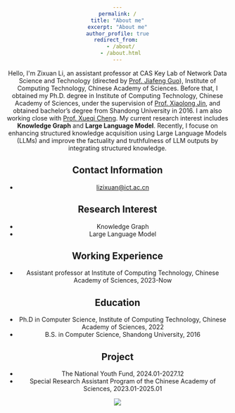 ```yaml
---
permalink: /
title: "About me"
excerpt: "About me"
author_profile: true
redirect_from: 
  - /about/
  - /about.html
---
```


Hello, I'm Zixuan Li, an assistant professor at CAS Key Lab of Network Data
Science and Technology (directed by [Prof. Jiafeng
Guo](http://www.bigdatalab.ac.cn/gjf/)), Institute of Computing Technology,
Chinese Academy of Sciences. Before that, I obtained my Ph.D. degree in
Institute of Computing Technology, Chinese Academy of Sciences, under the
supervision of [Prof. Xiaolong Jin](http://www.bigdatalab.ac.cn/jxl/), and
obtained bachelor’s degree from Shandong University in 2016. I am also working
close with [Prof. Xueqi Cheng](http://www.bigdatalab.ac.cn/cxq/). My current
research interest includes **Knowledge Graph** and **Large Language Model**.
 Recently, I focuse on enhancing structured knowledge acquisition using Large
 Language Models (LLMs) and improve the factuality and truthfulness of LLM
 outputs by integrating structured knowledge.

Contact Information
-----
- lizixuan@ict.ac.cn

Research Interest
-----
- Knowledge Graph
- Large Language Model

Working Experience
-----
- Assistant professor at Institute of Computing Technology, Chinese Academy of Sciences, 2023-Now
  
Education
-----
- Ph.D in Computer Science, Institute of Computing Technology, Chinese Academy of Sciences, 2022  
- B.S. in Computer Science, Shandong University, 2016

Project
-----
- The National Youth Fund, 2024.01-2027.12 
- Special Research Assistant Program of the Chinese Academy of Sciences, 2023.01-2025.01

<body align=center>
<a href="https://clustrmaps.com/site/1bxz0"  title="Visit tracker"><img src="//www.clustrmaps.com/map_v2.png?d=cEYtuSNO7ETCWpoL8tqAyOhZeJdBwYhEsI032im8rAQ&cl=ffffff" /></a>
</body>
